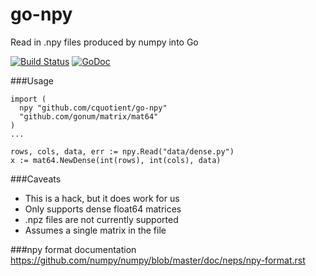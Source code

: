 # go-npy
Read in .npy files produced by numpy into Go

[![Build Status](https://travis-ci.org/cquotient/go-npy.svg?branch=master)](https://travis-ci.org/cquotient/go-npy)
[![GoDoc](https://godoc.org/github.com/cquotient/go-npy?status.png)](https://godoc.org/github.com/cquotient/go-npy)

###Usage
```
import (
  npy "github.com/cquotient/go-npy"
  "github.com/gonum/matrix/mat64"
)
...

rows, cols, data, err := npy.Read("data/dense.py")
x := mat64.NewDense(int(rows), int(cols), data)
```

###Caveats
- This is a hack, but it does work for us
- Only supports dense float64 matrices
- .npz files are not currently supported
- Assumes a single matrix in the file

###npy format documentation
https://github.com/numpy/numpy/blob/master/doc/neps/npy-format.rst
